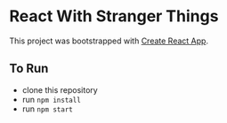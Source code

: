 # React With Stranger Things

This project was bootstrapped with [Create React App](https://github.com/facebook/create-react-app).

## To Run

- clone this repository
- run `npm install`
- run `npm start`
